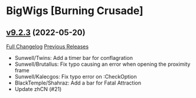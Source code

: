 # BigWigs [Burning Crusade]

## [v9.2.3](https://github.com/BigWigsMods/BigWigs_BurningCrusade/tree/v9.2.3) (2022-05-20)
[Full Changelog](https://github.com/BigWigsMods/BigWigs_BurningCrusade/compare/v9.2.2...v9.2.3) [Previous Releases](https://github.com/BigWigsMods/BigWigs_BurningCrusade/releases)

- Sunwell/Twins: Add a timer bar for conflagration  
- Sunwell/Brutallus: Fix typo causing an error when opening the proximity frame  
- Sunwell/Kalecgos: Fix typo error on :CheckOption  
- BlackTemple/Shahraz: Add a bar for Fatal Attraction  
- Update zhCN (#21)  
